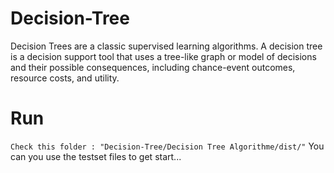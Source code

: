 # Decision-Tree
Decision Trees are a classic supervised learning algorithms. A decision tree is a decision support tool that uses a tree-like graph or model of decisions and their possible consequences, including chance-event outcomes, resource costs, and utility.

# Run
` Check this folder : "Decision-Tree/Decision Tree Algorithme/dist/" `
You can you use the testset files to get start...
